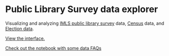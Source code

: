 # Public Library Survey data explorer

Visualizing and analyzing [IMLS public library survey](https://www.imls.gov/research-evaluation/data-collection/public-libraries-survey) data, [Census](https://data.census.gov/) data, and [Election data](https://dataverse.harvard.edu/dataset.xhtml?persistentId=doi:10.7910/DVN/VOQCHQ).

[View the interface.](https://beefoo.github.io/public-library-survey/)

[Check out the notebook with some data FAQs](https://github.com/beefoo/public-library-survey/blob/main/faq.ipynb)
